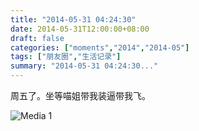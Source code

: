 ```yaml
---
title: "2014-05-31 04:24:30"
date: 2014-05-31T12:00:00+08:00
draft: false
categories: ["moments","2014","2014-05"]
tags: ["朋友圈","生活记录"]
summary: "2014-05-31 04:24:30..."
---
```


周五了。坐等喵姐带我装逼带我飞。

![Media 1](/Moments/photos/2014-05-31/201405310424300.jpg)

